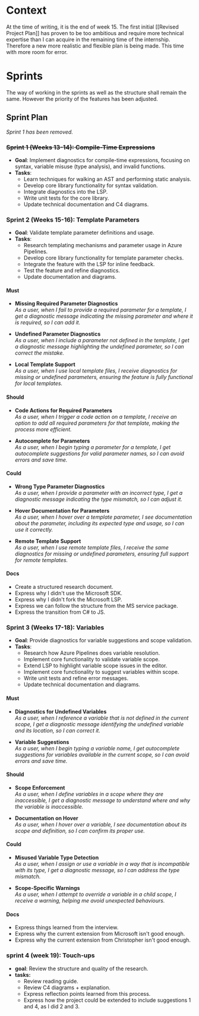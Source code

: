 # Context
At the time of writing, it is the end of week 15. The first initial [[Revised Project Plan]] has proven to be too ambitious and require more technical expertise than I can acquire in the remaining time of the internship. Therefore a new more realistic and flexible plan is being made. This time with more room for error. 

# Sprints
The way of working in the sprints as well as the structure shall remain the same. However the priority of the features has been adjusted.

## Sprint Plan

_Sprint 1 has been removed._
### ~~Sprint 1 (Weeks 13-14): Compile-Time Expressions~~
- **Goal**: Implement diagnostics for compile-time expressions, focusing on syntax, variable misuse (type analysis), and invalid functions.
- **Tasks**:
    - Learn techniques for walking an AST and performing static analysis.
    - Develop core library functionality for syntax validation.
    - Integrate diagnostics into the LSP.
    - Write unit tests for the core library.
    - Update technical documentation and C4 diagrams.
    
	
### Sprint 2 (Weeks 15-16): Template Parameters
- **Goal**: Validate template parameter definitions and usage.
- **Tasks**:
    - Research templating mechanisms and parameter usage in Azure Pipelines.
    - Develop core library functionality for template parameter checks.
    - Integrate the feature with the LSP for inline feedback.
    - Test the feature and refine diagnostics.
    - Update documentation and diagrams.

#### Must
- **Missing Required Parameter Diagnostics**  
    _As a user, when I fail to provide a required parameter for a template, I get a diagnostic message indicating the missing parameter and where it is required, so I can add it._
    
- **Undefined Parameter Diagnostics**  
    _As a user, when I include a parameter not defined in the template, I get a diagnostic message highlighting the undefined parameter, so I can correct the mistake._
    
- **Local Template Support**  
    _As a user, when I use local template files, I receive diagnostics for missing or undefined parameters, ensuring the feature is fully functional for local templates._
    

#### Should
- **Code Actions for Required Parameters**  
    _As a user, when I trigger a code action on a template, I receive an option to add all required parameters for that template, making the process more efficient._
    
- **Autocomplete for Parameters**  
    _As a user, when I begin typing a parameter for a template, I get autocomplete suggestions for valid parameter names, so I can avoid errors and save time._
    

#### Could

- **Wrong Type Parameter Diagnostics**  
    _As a user, when I provide a parameter with an incorrect type, I get a diagnostic message indicating the type mismatch, so I can adjust it._
    
- **Hover Documentation for Parameters**  
    _As a user, when I hover over a template parameter, I see documentation about the parameter, including its expected type and usage, so I can use it correctly._
    
- **Remote Template Support**  
    _As a user, when I use remote template files, I receive the same diagnostics for missing or undefined parameters, ensuring full support for remote templates._

#### Docs
* Create a structured research document.
* Express why I didn't use the Microsoft SDK.
* Express why I didn't fork the Microsoft LSP.
* Express we can follow the structure from the MS service package.
* Express the transition from C# to JS.

### Sprint 3 (Weeks 17-18): Variables
- **Goal**: Provide diagnostics for variable suggestions and scope validation.
- **Tasks**:
    - Research how Azure Pipelines does variable resolution.
    - Implement core functionality to validate variable scope.
    - Extend LSP to highlight variable scope issues in the editor.
	- Implement core functionality to suggest variables within scope.
    - Write unit tests and refine error messages.
    - Update technical documentation and diagrams.

#### Must
- **Diagnostics for Undefined Variables**  
    _As a user, when I reference a variable that is not defined in the current scope, I get a diagnostic message identifying the undefined variable and its location, so I can correct it._
    
- **Variable Suggestions**  
    _As a user, when I begin typing a variable name, I get autocomplete suggestions for variables available in the current scope, so I can avoid errors and save time._

#### Should
- **Scope Enforcement**  
    _As a user, when I define variables in a scope where they are inaccessible, I get a diagnostic message to understand where and why the variable is inaccessible._
    
- **Documentation on Hover**  
    _As a user, when I hover over a variable, I see documentation about its scope and definition, so I can confirm its proper use._
	
#### Could
- **Misused Variable Type Detection**  
    _As a user, when I assign or use a variable in a way that is incompatible with its type, I get a diagnostic message, so I can address the type mismatch._
    
- **Scope-Specific Warnings**  
    _As a user, when I attempt to override a variable in a child scope, I receive a warning, helping me avoid unexpected behaviours._
	
#### Docs
* Express things learned from the interview.
* Express why the current extension from Microsoft isn't good enough.
* Express why the current extension from Christopher isn't good enough.

### sprint 4 (week 19): Touch-ups
* **goal**: Review the structure and quality of the research.
* **tasks:**
	* Review reading guide.
	* Review C4 diagrams + explanation.
	* Express reflection points learned from this process.
	* Express how the project could be extended to include suggestions 1 and 4, as I did 2 and 3.
	
